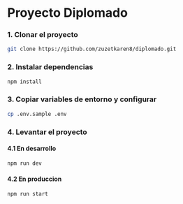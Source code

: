 # Proyecto Diplomado
### 1. Clonar el proyecto
```bash
git clone https://github.com/zuzetkaren8/diplomado.git
```

### 2. Instalar dependencias
```bash
npm install
``` 

### 3. Copiar variables de entorno y configurar
```bash
cp .env.sample .env
```
### 4. Levantar el proyecto
#### 4.1 En desarrollo
```bash
npm run dev
```

#### 4.2 En produccion
```bash
npm run start
```
